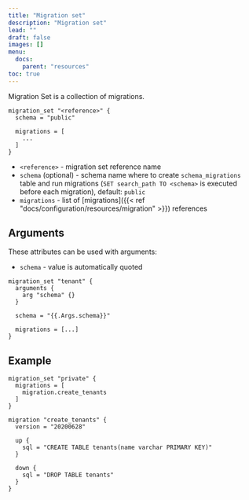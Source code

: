 ```yaml
---
title: "Migration set"
description: "Migration set"
lead: ""
draft: false
images: []
menu:
  docs:
    parent: "resources"
toc: true
---
```


Migration Set is a collection of migrations.

```hcl
migration_set "<reference>" {
  schema = "public"

  migrations = [
    ...
  ]
}
```

- `<reference>` - migration set reference name
- `schema` (optional) - schema name where to create `schema_migrations` table and run migrations (`SET search_path TO <schema>` is executed before each migration), default: `public`
- `migrations` - list of [migrations]({{< ref "docs/configuration/resources/migration" >}}) references

## Arguments 

These attributes can be used with arguments:

- `schema` - value is automatically quoted

```hcl
migration_set "tenant" {
  arguments {
    arg "schema" {}
  }

  schema = "{{.Args.schema}}"

  migrations = [...]
}
```

## Example

```hcl
migration_set "private" {
  migrations = [
    migration.create_tenants
  ]
}

migration "create_tenants" {
  version = "20200628"

  up {
    sql = "CREATE TABLE tenants(name varchar PRIMARY KEY)"
  }

  down {
    sql = "DROP TABLE tenants"
  }
}
```

